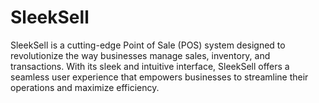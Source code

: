 # SleekSell
SleekSell is a cutting-edge Point of Sale (POS) system designed to revolutionize the way businesses manage sales, inventory, and transactions. With its sleek and intuitive interface, SleekSell offers a seamless user experience that empowers businesses to streamline their operations and maximize efficiency.
